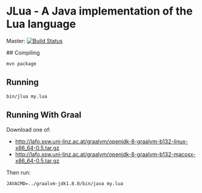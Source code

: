 # JLua -  A Java implementation of the Lua language

Master: [![Build Status](https://travis-ci.org/lucasallan/jlua.png?branch=master)](https://travis-ci.org/lucasallan/jlua)

## Compiling

    mvn package

## Running

    bin/jlua my.lua

## Running With Graal

Download one of:

* http://lafo.ssw.uni-linz.ac.at/graalvm/openjdk-8-graalvm-b132-linux-x86_64-0.5.tar.gz
* http://lafo.ssw.uni-linz.ac.at/graalvm/openjdk-8-graalvm-b132-macosx-x86_64-0.5.tar.gz

Then run:

    JAVACMD=../graalvm-jdk1.8.0/bin/java my.lua
